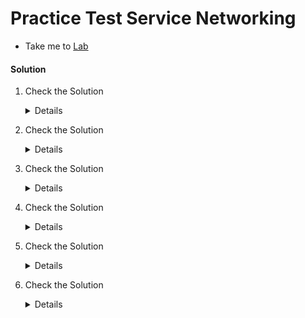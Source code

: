 # Practice Test Service Networking

  - Take me to [Lab](https://kodekloud.com/courses/certified-kubernetes-administrator-with-practice-tests/lectures/9816800)

#### Solution 

  1. Check the Solution

     <details>

      ```
      172.17.0.0/16
      ```
     </details>

  2. Check the Solution

     <details>

      ```
      10.32.0.0/12
      ```
     </details>

  3. Check the Solution

     <details>

      ```
      10.96.0.0/12
      ```
     </details>

  4. Check the Solution

     <details>

      ```
      2
      ```
     </details>

  5. Check the Solution

     <details>

      ```
      iptables
      ```
     </details>

  6. Check the Solution

     <details>

      ```
      using daemonset
      ```
     </details>

